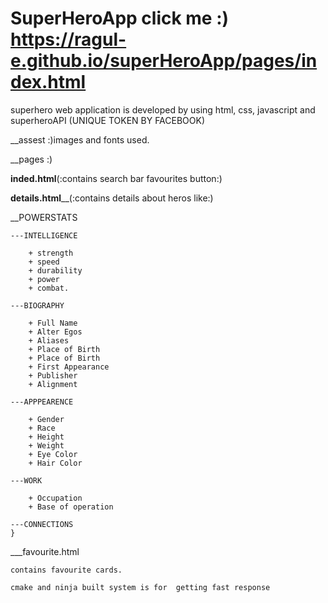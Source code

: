 # SuperHeroApp click me :) https://ragul-e.github.io/superHeroApp/pages/index.html


superhero web application is developed 
by using html, css, javascript and 
superheroAPI (UNIQUE TOKEN BY FACEBOOK) 

__assest :)images and fonts used.

__pages :)

__inded.html__(:contains search bar favourites button:)
   
__details.html____(:contains details about heros like:)


__POWERSTATS
    
    ---INTELLIGENCE
    
        + strength
        + speed
        + durability
        + power
        + combat.
        
    ---BIOGRAPHY
    
        + Full Name
        + Alter Egos 
        + Aliases
        + Place of Birth
        + Place of Birth
        + First Appearance
        + Publisher
        + Alignment
        
    ---APPPEARENCE
      
        + Gender
        + Race
        + Height
        + Weight
        + Eye Color
        + Hair Color
        
    ---WORK
    
        + Occupation
        + Base of operation
        
    ---CONNECTIONS
    }
  ___favourite.html

    contains favourite cards.
   
    cmake and ninja built system is for  getting fast response 
